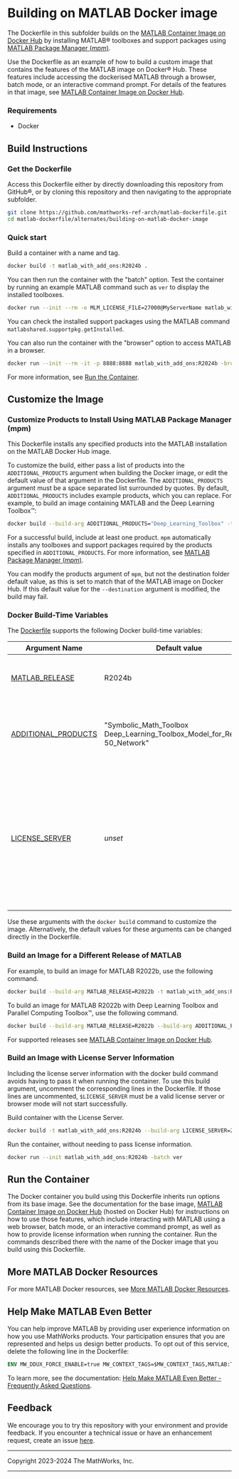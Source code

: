 # Building on MATLAB Docker image

The Dockerfile in this subfolder builds on the [MATLAB Container Image on Docker Hub](https://hub.docker.com/r/mathworks/matlab)
by installing MATLAB&reg; toolboxes and support packages using [MATLAB Package Manager (*mpm*)](https://github.com/mathworks-ref-arch/matlab-dockerfile/blob/main/MPM.md).

Use the Dockerfile as an example of how to build a custom image that contains the features of the MATLAB image on Docker&reg; Hub.
These features include accessing the dockerised MATLAB through a browser, batch mode, or an interactive command prompt.
For details of the features in that image, see [MATLAB Container Image on Docker Hub](https://hub.docker.com/r/mathworks/matlab).

### Requirements
* Docker

## Build Instructions

### Get the Dockerfile

Access this Dockerfile either by directly downloading this repository from GitHub&reg;,
or by cloning this repository and
then navigating to the appropriate subfolder.
```bash
git clone https://github.com/mathworks-ref-arch/matlab-dockerfile.git
cd matlab-dockerfile/alternates/building-on-matlab-docker-image
```

### Quick start
Build a container with a name and tag.
```bash
docker build -t matlab_with_add_ons:R2024b .
```

You can then run the container with the "batch" option. Test the container by running an example MATLAB command such as `ver` to display the installed toolboxes.
```bash
docker run --init --rm -e MLM_LICENSE_FILE=27000@MyServerName matlab_with_add_ons:R2024b -batch ver
```
You can check the installed support packages using the MATLAB command `matlabshared.supportpkg.getInstalled`.

You can also run the container with the "browser" option to access MATLAB in a browser.
```bash
docker run --init --rm -it -p 8888:8888 matlab_with_add_ons:R2024b -browser
```
For more information, see [Run the Container](#run-the-container).

## Customize the Image
### Customize Products to Install Using MATLAB Package Manager (mpm)
This Dockerfile installs any specified products
into the MATLAB installation on the MATLAB Docker Hub image.

To customize the build, either pass a list of products into the `ADDITIONAL_PRODUCTS`
argument when building the Docker image, or edit the default value of that argument in the Dockerfile.
The `ADDITIONAL_PRODUCTS` argument must be a space separated list surrounded by quotes.
By default, `ADDITIONAL_PRODUCTS` includes example products, which you can replace.
For example, to build an image containing MATLAB and the Deep Learning Toolbox&trade;:
```bash
docker build --build-arg ADDITIONAL_PRODUCTS="Deep_Learning_Toolbox" -t matlab_with_add_ons:R2024b .
```

For a successful build, include at least one product.
`mpm` automatically installs any toolboxes and support packages
required by the products specified in `ADDITIONAL_PRODUCTS`.
For more information, see [MATLAB Package Manager (*mpm*)](https://github.com/mathworks-ref-arch/matlab-dockerfile/blob/main/MPM.md).

You can modify the products argument of `mpm`, but not the destination folder default value, as this is
set to match that of the MATLAB image on Docker Hub. If this default value for the `--destination` argument is modified, the build may fail.

### Docker Build-Time Variables
The [Dockerfile](https://github.com/mathworks-ref-arch/matlab-dockerfile/blob/main/Dockerfile) supports the following Docker build-time variables:

| Argument Name | Default value | Effect |
|---|---|---|
| [MATLAB_RELEASE](#build-an-image-for-a-different-release-of-matlab) | R2024b | The MATLAB release to install. Must be lower-case, for example: `R2020b`.|
| [ADDITIONAL_PRODUCTS](#customize-products-to-install-using-matlab-package-manager-mpm) | "Symbolic_Math_Toolbox Deep_Learning_Toolbox_Model_for_ResNet-50_Network" | A space separated list of toolboxes and support packages to install. For more details, see  [MATLAB Package Manager](https://github.com/mathworks-ref-arch/matlab-dockerfile/blob/main/MPM.md)|
| [LICENSE_SERVER](#build-an-image-with-license-server-information) | *unset* | The port and hostname of a machine that is running a Network License Manager, using the `port@hostname` syntax. For example: `27000@MyServerName`. To use this build argument, the corresponding lines must be uncommented in the Dockerfile. |

Use these arguments with the `docker build` command to customize the image.
Alternatively, the default values for these arguments can be changed
directly in the Dockerfile.

### Build an Image for a Different Release of MATLAB

For example, to build an image for MATLAB R2022b, use the following command.
```bash
docker build --build-arg MATLAB_RELEASE=R2022b -t matlab_with_add_ons:R2022b .
```

To build an image for MATLAB R2022b with Deep Learning Toolbox and Parallel Computing Toolbox&trade;, use the following command.
```bash
docker build --build-arg MATLAB_RELEASE=R2022b --build-arg ADDITIONAL_PRODUCTS="Deep_Learning_Toolbox Parallel_Computing_Toolbox" -t matlab_with_add_ons:R2022b .
```
For supported releases see [MATLAB Container Image on Docker Hub](https://hub.docker.com/r/mathworks/matlab).
### Build an Image with License Server Information
Including the license server information with the docker build command avoids having to pass it when running the container.
To use this build argument, uncomment the corresponding lines in the Dockerfile.
If those lines are uncommented, `$LICENSE_SERVER` must be a valid license
server or browser mode will not start successfully.

Build container with the License Server.
```bash
docker build -t matlab_with_add_ons:R2024b --build-arg LICENSE_SERVER=27000@MyServerName .
```

Run the container, without needing to pass license information.
```bash
docker run --init matlab_with_add_ons:R2024b -batch ver
```
## Run the Container
The Docker container you build using this Dockerfile inherits run options from its base image.
See the documentation for the base image, [MATLAB Container Image on Docker Hub](https://hub.docker.com/r/mathworks/matlab) (hosted on Docker Hub) for instructions on how to use those features,
which include interacting with MATLAB using a web browser, batch mode, or an interactive command prompt,
as well as how to provide license information when running the container.
Run the commands described there with the name of the Docker image that you build using this Dockerfile.

## More MATLAB Docker Resources
For more MATLAB Docker resources, see [More MATLAB Docker Resources](https://github.com/mathworks-ref-arch/matlab-dockerfile#more-matlab-docker-resources).

## Help Make MATLAB Even Better
You can help improve MATLAB by providing user experience information on how you use MathWorks products. Your participation ensures that you are represented and helps us design better products. To opt out of this service, delete the following line in the Dockerfile:
```Dockerfile
ENV MW_DDUX_FORCE_ENABLE=true MW_CONTEXT_TAGS=$MW_CONTEXT_TAGS,MATLAB:TOOLBOXES:DOCKERFILE:V1
```

To learn more, see the documentation: [Help Make MATLAB Even Better - Frequently Asked Questions](https://www.mathworks.com/support/faq/user_experience_information_faq.html).

## Feedback
We encourage you to try this repository with your environment and provide feedback. If you encounter a technical issue or have an enhancement request, create an issue [here](https://github.com/mathworks-ref-arch/matlab-dockerfile/issues).

----

Copyright 2023-2024 The MathWorks, Inc.

----
